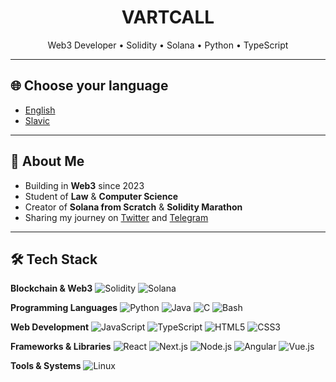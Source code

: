 <h1 align="center">VARTCALL</h1>
<p align="center">
  Web3 Developer • Solidity • Solana • Python • TypeScript
</p>

---

## 🌐 Choose your language
- [English](https://github.com/vartcall/vartcall/tree/main/docs/english)
- [Slavic](https://github.com/vartcall/vartcall/tree/main/docs/slavic)

---

## 🚀 About Me
- Building in **Web3** since 2023
- Student of **Law** & **Computer Science**
- Creator of **Solana from Scratch** & **Solidity Marathon**
- Sharing my journey on [Twitter](https://x.com/vartcall) and [Telegram](https://t.me/code_vartcall)

---

## 🛠 Tech Stack

**Blockchain & Web3**
![Solidity](https://img.shields.io/badge/Solidity-363636?logo=solidity&logoColor=white)
![Solana](https://img.shields.io/badge/Solana-9945FF?logo=solana&logoColor=white)

**Programming Languages**
![Python](https://img.shields.io/badge/Python-3776AB?logo=python&logoColor=white)
![Java](https://img.shields.io/badge/Java-007396?logo=openjdk&logoColor=white)
![C](https://img.shields.io/badge/C-A8B9CC?logo=c&logoColor=black)
![Bash](https://img.shields.io/badge/Bash-4EAA25?logo=gnubash&logoColor=white)

**Web Development**
![JavaScript](https://img.shields.io/badge/JavaScript-F7DF1E?logo=javascript&logoColor=black)
![TypeScript](https://img.shields.io/badge/TypeScript-3178C6?logo=typescript&logoColor=white)
![HTML5](https://img.shields.io/badge/HTML5-E34F26?logo=html5&logoColor=white)
![CSS3](https://img.shields.io/badge/CSS3-1572B6?logo=css3&logoColor=white)

**Frameworks & Libraries**
![React](https://img.shields.io/badge/React-20232A?logo=react&logoColor=61DAFB)
![Next.js](https://img.shields.io/badge/Next.js-000000?logo=nextdotjs&logoColor=white)
![Node.js](https://img.shields.io/badge/Node.js-339933?logo=node.js&logoColor=white)
![Angular](https://img.shields.io/badge/Angular-DD0031?logo=angular&logoColor=white)
![Vue.js](https://img.shields.io/badge/Vue.js-4FC08D?logo=vue.js&logoColor=white)

**Tools & Systems**
![Linux](https://img.shields.io/badge/Linux-FCC624?logo=linux&logoColor=black)
